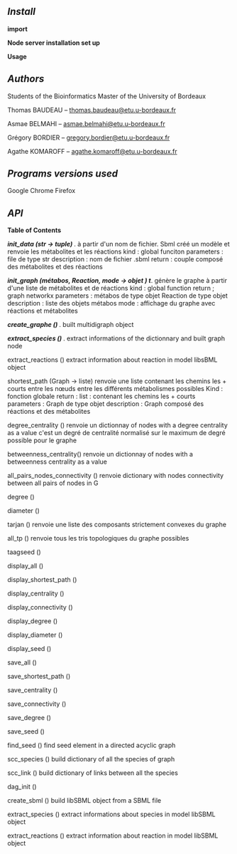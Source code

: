 *<h2>Install </h2>*

**import**




**Node server installation  set up** 




**Usage** 


*<h2>Authors </h2>* 

Students of the Bioinformatics Master of the University of Bordeaux 

Thomas BAUDEAU – thomas.baudeau@etu.u-bordeaux.fr   

Asmae BELMAHI  –  asmae.belmahi@etu.u-bordeaux.fr 

Grégory BORDIER – gregory.bordier@etu.u-bordeaux.fr 

Agathe KOMAROFF – agathe.komaroff@etu.u-bordeaux.fr 


*<h2>Programs versions used </h2>*

Google Chrome 
Firefox 


*<h2>API </h2>*
__Table of Contents__

 <strong><em>init_data (str -> tuple) </em></strong>.
à partir d'un nom de fichier. Sbml créé un modèle et renvoie les métabolites et les réactions 
kind : global funciton 
parameters : file de type str 
description : nom de fichier .sbml
return : couple composé des métabolites et des réactions 

 <strong><em>init_graph (métabos, Reaction, mode → objet ) t</em></strong>.
génère le graphe à partir d'une liste de métabolites et de réactions 
kind : global function 
return ; graph networkx 
parameters : métabos de type objet
Reaction de type objet
description : liste des objets métabos
mode : affichage du graphe avec réactions et métabolites 

<strong><em>create_graphe ()  </em></strong>.
	built multidigraph object

<strong><em>extract_species ()  </em></strong>.
	extract informations of the dictionnary and built graph node 

extract_reactions () 
	extract information about reaction in model libsBML object 


shortest_path (Graph → liste) 
	renvoie une liste contenant les chemins les + courts entre les nœuds entre les différents métabolismes possibles 
Kind : fonction globale 
return : list : contenant les chemins les + courts 
parameters : Graph de type objet 
description : Graph composé des réactions et des métabolites 

degree_centrality () 
	renvoie un dictionnay of nodes with a degree centrality as a value 
c'est un degré de centralité normalisé sur le maximum de degré possible pour le graphe

betweenness_centrality() 
	renvoie un dictionnay of nodes with a betweenness centrality as a value 

all_pairs_nodes_connectivity () 
	renvoie dictionary with nodes connectivity between all pairs of nodes in G

degree () 

diameter () 

tarjan () 
 	renvoie une liste des composants strictement convexes du graphe 

all_tp () 
	renvoie tous les tris topologiques du graphe possibles 

taagseed () 



display_all () 

display_shortest_path () 

display_centrality () 

display_connectivity () 

display_degree () 

display_diameter () 

display_seed () 

save_all () 

save_shortest_path () 

save_centrality () 

save_connectivity () 

save_degree () 

save_seed () 

find_seed ()
	find seed element in a directed acyclic graph

scc_species ()
	build dictionary of all the species of graph

scc_link ()
	build dictionary of links between all the species 

dag_init () 

create_sbml ()
	build libSBML object from a SBML file

extract_species ()
	extract informations about species in model libSBML object

extract_reactions () 
	extract information about reaction in model libSBML object 


